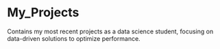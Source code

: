 # My_Projects
Contains my most recent projects as a data science student, focusing on data-driven solutions to optimize performance.
